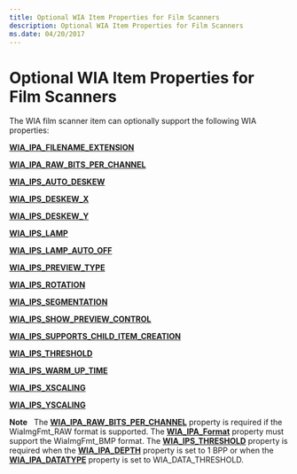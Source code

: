 ```yaml
---
title: Optional WIA Item Properties for Film Scanners
description: Optional WIA Item Properties for Film Scanners
ms.date: 04/20/2017
---
```


# Optional WIA Item Properties for Film Scanners





The WIA film scanner item can optionally support the following WIA properties:

[**WIA\_IPA\_FILENAME\_EXTENSION**](./wia-ipa-filename-extension.md)

[**WIA\_IPA\_RAW\_BITS\_PER\_CHANNEL**](./wia-ipa-raw-bits-per-channel.md)

[**WIA\_IPS\_AUTO\_DESKEW**](./wia-ips-auto-deskew.md)

[**WIA\_IPS\_DESKEW\_X**](./wia-ips-deskew-x.md)

[**WIA\_IPS\_DESKEW\_Y**](./wia-ips-deskew-y.md)

[**WIA\_IPS\_LAMP**](./wia-ips-lamp.md)

[**WIA\_IPS\_LAMP\_AUTO\_OFF**](./wia-ips-lamp-auto-off.md)

[**WIA\_IPS\_PREVIEW\_TYPE**](./wia-ips-preview-type.md)

[**WIA\_IPS\_ROTATION**](./wia-ips-rotation.md)

[**WIA\_IPS\_SEGMENTATION**](./wia-ips-segmentation.md)

[**WIA\_IPS\_SHOW\_PREVIEW\_CONTROL**](./wia-ips-show-preview-control.md)

[**WIA\_IPS\_SUPPORTS\_CHILD\_ITEM\_CREATION**](./wia-ips-supports-child-item-creation.md)

[**WIA\_IPS\_THRESHOLD**](./wia-ips-threshold.md)

[**WIA\_IPS\_WARM\_UP\_TIME**](./wia-ips-warm-up-time.md)

[**WIA\_IPS\_XSCALING**](./wia-ips-xscaling.md)

[**WIA\_IPS\_YSCALING**](./wia-ips-yscaling.md)

**Note**   The [**WIA\_IPA\_RAW\_BITS\_PER\_CHANNEL**](./wia-ipa-raw-bits-per-channel.md) property is required if the WiaImgFmt\_RAW format is supported. The [**WIA\_IPA\_Format**](./wia-ipa-format.md) property must support the WiaImgFmt\_BMP format. The [**WIA\_IPS\_THRESHOLD**](./wia-ips-threshold.md) property is required when the [**WIA\_IPA\_DEPTH**](./wia-ipa-depth.md) property is set to 1 BPP or when the [**WIA\_IPA\_DATATYPE**](./wia-ipa-datatype.md) property is set to WIA\_DATA\_THRESHOLD.

 

 

